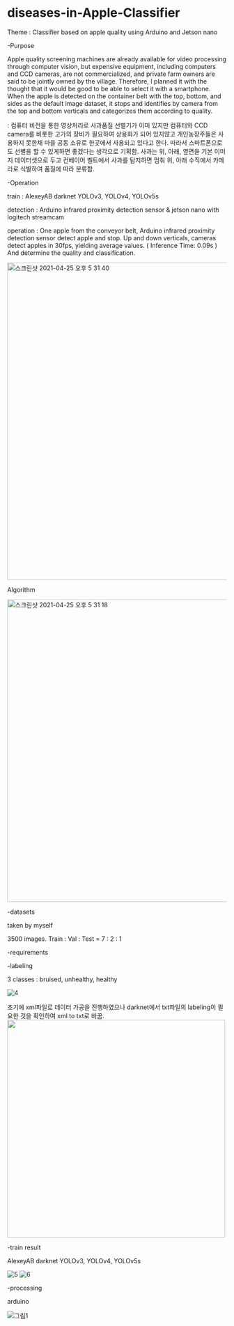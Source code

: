 # diseases-in-Apple-Classifier
Theme : Classifier based on apple quality using Arduino and Jetson nano

-Purpose

Apple quality screening machines are already available for video processing through computer vision, but expensive equipment, 
including computers and CCD cameras, are not commercialized, and private farm owners are said to be jointly owned by the village.
Therefore, I planned it with the thought that it would be good to be able to select it with a smartphone.
When the apple is detected on the container belt with the top, bottom, and sides as the default image dataset, 
it stops and identifies by camera from the top and bottom verticals and categorizes them according to quality.

: 컴퓨터 비전을 통한 영상처리로 사과품질 선별기가 이미 있지만 컴퓨터와 CCD camera를 비롯한 고가의 장비가 필요하여 상용화가 되어 있지않고 
 개인농장주들은 사용하지 못한채 마을 공동 소유로 한곳에서 사용되고 있다고 한다. 따라서 스마트폰으로도 선별을 할 수 있게하면 좋겠다는 생각으로 기획함.
 사과는 위, 아래, 옆면을 기본 이미지 데이터셋으로 두고 컨베이어 벨트에서 사과를 탐지하면 멈춰 위, 아래 수직에서 카메라로 식별하여 품질에 따라 분류함.


-Operation

train  : AlexeyAB darknet YOLOv3, YOLOv4, YOLOv5s

detection : Arduino infrared proximity detection sensor & jetson nano with logitech streamcam

operation : One apple from the conveyor belt, Arduino infrared proximity detection sensor detect apple and stop.
            Up and down verticals, cameras detect apples in 30fps, yielding average values. ( Inference Time: 0.09s )
            And determine the quality and classification.

<img width="729" alt="스크린샷 2021-04-25 오후 5 31 40" src="https://user-images.githubusercontent.com/82746560/115986669-4b5a3500-a5ec-11eb-93d2-15c360dc32e3.png">

Algorithm

<img width="695" alt="스크린샷 2021-04-25 오후 5 31 18" src="https://user-images.githubusercontent.com/82746560/115986719-93795780-a5ec-11eb-8abb-b0f5479fcacb.png">


-datasets

taken by myself

3500 images. Train : Val : Test = 7 : 2 : 1


-requirements

-labeling

3 classes : bruised, unhealthy, healthy

![4](https://user-images.githubusercontent.com/82746560/116022482-3ed5eb00-a685-11eb-9a98-a3132a300751.PNG)

초기에 xml파일로 데이터 가공을 진행하였으나 darknet에서 txt파일의 labeling이 필요한 것을 확인하여 xml to txt로 바꿈.
<img width="500" src="https://user-images.githubusercontent.com/82746560/116022558-61680400-a685-11eb-8026-f125afbce8a3.PNG">


-train result

AlexeyAB darknet YOLOv3, YOLOv4, YOLOv5s

![5](https://user-images.githubusercontent.com/82746560/116022974-37fba800-a686-11eb-83ae-8f2669063cd3.PNG)
![6](https://user-images.githubusercontent.com/82746560/116022978-3a5e0200-a686-11eb-92b2-70f7f0e30dee.PNG)


-processing

arduino


![그림1](https://user-images.githubusercontent.com/82746560/116024267-cc670a00-a688-11eb-8539-50d13605f10f.jpg)


